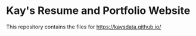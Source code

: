 # Kay's Resume and Portfolio Website

This repository contains the files for https://kaysdata.github.io/
